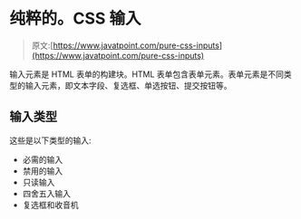 # 纯粹的。CSS 输入

> 原文:[https://www.javatpoint.com/pure-css-inputs](https://www.javatpoint.com/pure-css-inputs)

输入元素是 HTML 表单的构建块。HTML 表单包含表单元素。表单元素是不同类型的输入元素，即文本字段、复选框、单选按钮、提交按钮等。

## 输入类型

这些是以下类型的输入:

*   必需的输入
*   禁用的输入
*   只读输入
*   四舍五入输入
*   复选框和收音机